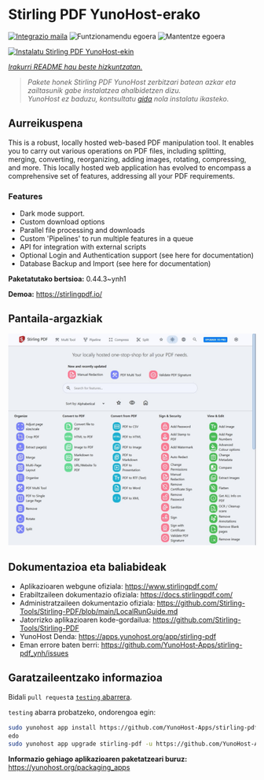 <!--
Ohart ongi: README hau automatikoki sortu da <https://github.com/YunoHost/apps/tree/master/tools/readme_generator>ri esker
EZ editatu eskuz.
-->

# Stirling PDF YunoHost-erako

[![Integrazio maila](https://apps.yunohost.org/badge/integration/stirling-pdf)](https://ci-apps.yunohost.org/ci/apps/stirling-pdf/)
![Funtzionamendu egoera](https://apps.yunohost.org/badge/state/stirling-pdf)
![Mantentze egoera](https://apps.yunohost.org/badge/maintained/stirling-pdf)

[![Instalatu Stirling PDF YunoHost-ekin](https://install-app.yunohost.org/install-with-yunohost.svg)](https://install-app.yunohost.org/?app=stirling-pdf)

*[Irakurri README hau beste hizkuntzatan.](./ALL_README.md)*

> *Pakete honek Stirling PDF YunoHost zerbitzari batean azkar eta zailtasunik gabe instalatzea ahalbidetzen dizu.*  
> *YunoHost ez baduzu, kontsultatu [gida](https://yunohost.org/install) nola instalatu ikasteko.*

## Aurreikuspena

This is a robust, locally hosted web-based PDF manipulation tool. It enables you to carry out various operations on PDF files, including splitting, merging, converting, reorganizing, adding images, rotating, compressing, and more. This locally hosted web application has evolved to encompass a comprehensive set of features, addressing all your PDF requirements.

### Features

- Dark mode support.
- Custom download options
- Parallel file processing and downloads
- Custom 'Pipelines' to run multiple features in a queue
- API for integration with external scripts
- Optional Login and Authentication support (see here for documentation)
- Database Backup and Import (see here for documentation)


**Paketatutako bertsioa:** 0.44.3~ynh1

**Demoa:** <https://stirlingpdf.io/>

## Pantaila-argazkiak

![Stirling PDF(r)en pantaila-argazkia](./doc/screenshots/screenshot.jpg)

## Dokumentazioa eta baliabideak

- Aplikazioaren webgune ofiziala: <https://www.stirlingpdf.com/>
- Erabiltzaileen dokumentazio ofiziala: <https://docs.stirlingpdf.com/>
- Administratzaileen dokumentazio ofiziala: <https://github.com/Stirling-Tools/Stirling-PDF/blob/main/LocalRunGuide.md>
- Jatorrizko aplikazioaren kode-gordailua: <https://github.com/Stirling-Tools/Stirling-PDF>
- YunoHost Denda: <https://apps.yunohost.org/app/stirling-pdf>
- Eman errore baten berri: <https://github.com/YunoHost-Apps/stirling-pdf_ynh/issues>

## Garatzaileentzako informazioa

Bidali `pull request`a [`testing` abarrera](https://github.com/YunoHost-Apps/stirling-pdf_ynh/tree/testing).

`testing` abarra probatzeko, ondorengoa egin:

```bash
sudo yunohost app install https://github.com/YunoHost-Apps/stirling-pdf_ynh/tree/testing --debug
edo
sudo yunohost app upgrade stirling-pdf -u https://github.com/YunoHost-Apps/stirling-pdf_ynh/tree/testing --debug
```

**Informazio gehiago aplikazioaren paketatzeari buruz:** <https://yunohost.org/packaging_apps>
